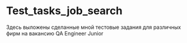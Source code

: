 # Test_tasks_job_search
Здесь выложены сделанные мной тестовые задания для различных фирм на вакансию QA Engineer Junior
